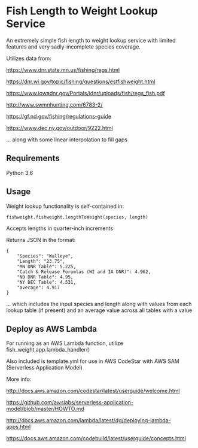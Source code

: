 Fish Length to Weight Lookup Service
==============================================

An extremely simple fish length to weight lookup service with
limited features and very sadly-incomplete species coverage.


Utilizes data from:

https://www.dnr.state.mn.us/fishing/regs.html

https://dnr.wi.gov/topic/fishing/questions/estfishweight.html

https://www.iowadnr.gov/Portals/idnr/uploads/fish/regs_fish.pdf

http://www.swmnhunting.com/6783-2/

https://gf.nd.gov/fishing/regulations-guide

https://www.dec.ny.gov/outdoor/9222.html

... along with some linear interpolation to fill gaps


Requirements
------------

Python 3.6


Usage
-----

Weight lookup functionality is self-contained in:

```
fishweight.fishweight.lengthToWeight(species, length)
```


Accepts lengths in quarter-inch increments


Returns JSON in the format:

```
{
    "Species": "Walleye",
    "Length": "23.75",
    "MN DNR Table": 5.225,
    "Catch & Release Forumlas (WI and IA DNR)": 4.962,
    "ND DNR Table": 4.95,
    "NY DEC Table": 4.531,
    "average": 4.917
}
```

... which includes the input species and length along with values 
from each lookup table (if present) and an average value across 
all tables with a value


Deploy as AWS Lambda
--------------------

For running as an AWS Lambda function, utilize fish_weight.app.lambda_handler()

Also included is template.yml for use in 
AWS CodeStar with AWS SAM (Serverless Application Model)

More info:

http://docs.aws.amazon.com/codestar/latest/userguide/welcome.html

https://github.com/awslabs/serverless-application-model/blob/master/HOWTO.md

http://docs.aws.amazon.com/lambda/latest/dg/deploying-lambda-apps.html

https://docs.aws.amazon.com/codebuild/latest/userguide/concepts.html
